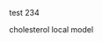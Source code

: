 test 234


<script type='text/javascript' src='https://chemapps.stolaf.edu/jmol/files/JSmolMin2.js'></script>
<script type='text/javascript' language='javascript'>
  Jmol.Info.j2sPath = 'https://chemapps.stolaf.edu/jmol/jsmol/j2s';
  Jmol.Info.serverURL='https://chemapps.stolaf.edu/jmol/jsmol/php/jsmol.php';
  jmolInitialize('https://chemapps.stolaf.edu/jmol/files', true);
  jmolApplet(['400','200'],"set antialiasdisplay\;load https://gr-jeannerat-unige.github.io/macrolide-antibiotics/data/cholesterol-3D.sdf;",'0');
</script>
<div style='width:600px'>cholesterol local model<script>jmolCheckbox('spin on','spin off','spin on/off')</script></div>
